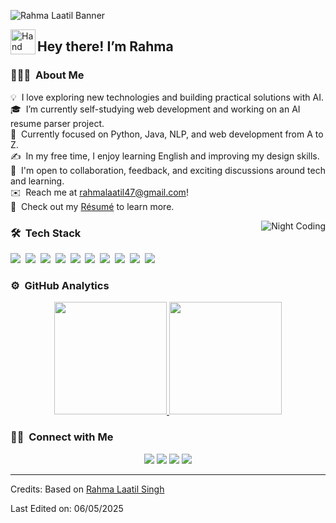 <p><img src="https://raw.githubusercontent.com/rahmalaatil/rahmalaatil/master/assets/Rahma%20Laatil%20Banner.jpg" alt="Rahma Laatil Banner"></p>

<p><img alt="Hand Wave" src="./assets/Hand%20Wave.gif" width="40" align="left"></p>
<h2>Hey there! I’m Rahma</h2>

<h3 id="-about-me">👩🏻‍💻 &nbsp;About Me</h3>
<p>💡 &nbsp;I love exploring new technologies and building practical solutions with AI.<br>
🎓 &nbsp;I’m currently self-studying web development and working on an AI resume parser project.<br>
🌱 &nbsp;Currently focused on Python, Java, NLP, and web development from A to Z.<br>
✍️ &nbsp;In my free time, I enjoy learning English and improving my design skills.<br>
💬 &nbsp;I'm open to collaboration, feedback, and exciting discussions around tech and learning.<br>
✉️ &nbsp;Reach me at <a href="mailto:rahmalaatil47@gmail.com">rahmalaatil47@gmail.com</a>!<br>
📄 &nbsp;Check out my <a href="https://rahmalaatil.github.io/resume">Résumé</a> to learn more.</p>

<img alt="Night Coding" src="https://raw.githubusercontent.com/rahmalaatil/rahmalaatil/master/assets/Night-Coding.gif" align="right">

<h3 id="-tech-stack">🛠 &nbsp;Tech Stack</h3>
<p>
<img src="https://img.shields.io/badge/-Python-05122A?style=flat&logo=python">&nbsp;
<img src="https://img.shields.io/badge/-JavaScript-05122A?style=flat&logo=javascript">&nbsp;
<img src="https://img.shields.io/badge/-HTML-05122A?style=flat&logo=HTML5">&nbsp;
<img src="https://img.shields.io/badge/-CSS-05122A?style=flat&logo=CSS3&logoColor=1572B6">&nbsp;
<img src="https://img.shields.io/badge/-Git-05122A?style=flat&logo=git">&nbsp;
<img src="https://img.shields.io/badge/-GitHub-05122A?style=flat&logo=github">&nbsp;
<img src="https://img.shields.io/badge/-Visual%20Studio%20Code-05122A?style=flat&logo=visual-studio-code&logoColor=007ACC">&nbsp;
<img src="https://img.shields.io/badge/-Flask-05122A?style=flat&logo=flask">&nbsp;
<img src="https://img.shields.io/badge/-Bootstrap-05122A?style=flat&logo=bootstrap&logoColor=563D7C">&nbsp;
<img src="https://img.shields.io/badge/-Markdown-05122A?style=flat&logo=markdown">&nbsp;
</p>

<h3 id="️-github-analytics">⚙️ &nbsp;GitHub Analytics</h3>
<p align="center">
<a href="https://github.com/rahmalaatil">
  <img height="180em" src="https://github-readme-stats-eight-theta.vercel.app/api?username=rahmalaatil&show_icons=true&theme=algolia&include_all_commits=true&count_private=true">
  <img height="180em" src="https://github-readme-stats-eight-theta.vercel.app/api/top-langs/?username=rahmalaatil&layout=compact&langs_count=8&theme=algolia">
</a>
</p>

<h3 id="-connect-with-me">🤝🏻 &nbsp;Connect with Me</h3>
<p align="center">
<a href="https://rahmalaatil.github.io"><img src="https://img.shields.io/badge/-rahmalaatil.github.io-3423A6?style=flat&logo=Google-Chrome&logoColor=white"></a>
<a href="https://linkedin.com/in/rahmalaatil"><img src="https://img.shields.io/badge/-Rahma%20Laatil-0077B5?style=flat&logo=Linkedin&logoColor=white"></a>
<a href="mailto:rahmalaatil47@gmail.com"><img src="https://img.shields.io/badge/-rahmalaatil47@gmail.com-D14836?style=flat&logo=Gmail&logoColor=white"></a>
<a href="https://instagram.com/rahma.laatil"><img src="https://img.shields.io/badge/-@rahma.laatil-E4405F?style=flat&logo=Instagram&logoColor=white"></a>
</p>

<hr>
<p>Credits: Based on <a href="https://github.com/AVS1508">Rahma Laatil Singh</a></p>
<p>Last Edited on: 06/05/2025</p>
